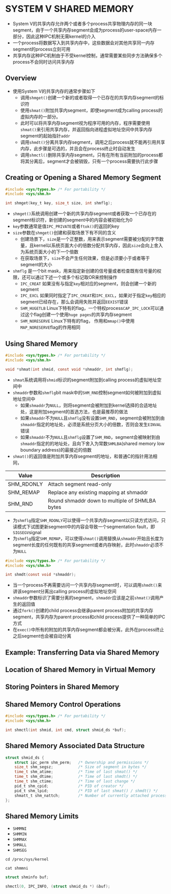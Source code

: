 # SYSTEM V SHARED MEMORY

- System V的共享内存允许两个或者多个process共享物理内存的同一块segment，由于一个共享内存segment会成为process的user-space内存一部分，因此这种IPC机制无需kernel的介入
- 一个process将数据写入到共享内存中，这些数据会对其他共享同一内存segment的process立刻可用
- 共享内存这种IPC机制由于不受kernel控制，通常需要某些同步方法确保多个process不会同时访问共享内存

## Overview

- 使用System V的共享内存的通常步骤如下
	- 调用`shmget()`创建一个新的或者取得一个已存在的共享内存segment的标识符
	- 使用`shmat()`附加共享内segment，即使segment成为calling process的虚拟内存的一部分。
	- 此时可以将共享内存segment视为程序可用的内存，程序需要使用`shmat()`来引用共享内存，并返回指向进程虚拟地址空间中共享内存segment的起始指针`addr`
	- 调用`shmdt()`分离共享内存segment，调用之后process就不能再引用共享内存，此步骤是可选的，并且会在process终止时自动发生
	- 调用`shmctl()`删除共享内存segment，只有在所有当前附加的process都将其分离后，segment才会被销毁，只有一个process需要执行此步骤

## Creating or Opening a Shared Memory Segment

```c
#include <sys/types.h> /* For portability */
#include <sys/shm.h>

int shmget(key_t key, size_t size, int shmflg);
```

- `shmget()`系统调用创建一个新的共享内存segment或者获取一个已存在的segment标识符，新创建的segment中的内容会被初始化为0
- `key`参数通常是值`IPC_PRIVATE`或者`ftok()`的返回的key
- `size`参数在`shmget()`创建和获取场景下有不同的含义
	- 创建场景下，`size`是一个正整数，用来表示segment需要被分配的字节数量，且kernel以系统页面大小的倍数分配共享内存，因此`size`会向上舍入为系统页面大小的下一个倍数
	- 在获取场景下，`size`不会产生任何效果，但是必须要小于或者等于segment的大小
- `shmflg` 是一个bit mask，用来指定新创建的信号量或者检查既有信号量的权限，还可以通过下述一个或多个标记取OR来控制操作
	- `IPC_CREAT` 如果没有与指定`key`相对应的segment，则会创建一个新的segment
	- `IPC_EXCL` 如果同时指定了`IPC_CREAT`和`IPC_EXCL`，如果对于指定`key`相应的segment已经存在，那么会调用失败并返回`EEXIST`错误
	- `SHM_HUGETLB` Linux下特有的flag，一个特权process`CAP_IPC_LOCK`可以通过这个flag创建一个使用`huge pages`的共享内存segment
	- `SHM_NORESERVE` Linux下特有的flag， 作用和`mmap()`中使用`MAP_NORESERVE`flag的作用相同

## Using Shared Memory

```c
#include <sys/types.h> /* For portability */
#include <sys/shm.h>

void *shmat(int shmid, const void *shmaddr, int shmflg);
```

- `shmat`系统调用将`shmid`标识的segment附加到calling process的虚拟地址空间中
- `shmaddr`参数和`shmflg`bit mask中的`SHM_RND`控制segment如何被附加到虚拟地址空间中
	- 如果`shmaddr`为`NULL`，则将segment会被附加到kernel选择的合适地址处，这是附加segment的首选方法，也是最推荐的做法
	- 如果`shmaddr`不为`NULL`且`shmflg`没有设置`SHM_RND`，segment会被附加到由`shmaddr`指定的地址处，必须是系统分页大小的倍数，否则会发生`EINVAL`错误
	- 如果`shmaddr`不为`NULL`且`shmflg`设置了`SHM_RND`，segment会被映射到由`shmaddr`指定的的地址处，且向下舍入为常数`SHMLBA`(shared memory low boundary
	  address)的最接近的倍数
- `shmat()`的返回值是附加共享内存segment的地址，和普通C的指针用法相同，

| Value      | Description                                    |
|------------|------------------------------------------------|
| SHM_RDONLY | Attach segment read-only                       |
| SHM_REMAP  | Replace any existing mapping at shmaddr        |
| SHM_RND    | Round shmaddr down to multiple of SHMLBA bytes |

- 为`shmflg`指定`SHM_RDONLY`可以使得一个共享内存segment以只读方式访问，只读模式下试图更新segment中的内容会导致一个segmentation fault，即`SIGSEGV`signal
- 为`shmflg`指定`SHM_REMAP`，可以使得`shmat()`调用替换从`shmaddr`开始且长度为segment长度的任何既有的共享segment或者内存映射，此时`shmaddr`必须不为`NULL`

```c
#include <sys/types.h> /* For portability */
#include <sys/shm.h>

int shmdt(const void *shmaddr);
```

- 当一个process不再需要访问一个共享内存segment时，可以调用`shmdt()`来讲该segment分离出calling process的虚拟地址空间
- `shmaddr`参数标识了需要分离的segment，`shmaddr`应该是之前`shmat()`调用产生的返回值
- 通过`fork()`创建的child process会继承parent process附加的共享内存segment，共享内存为parent process和child process提供了一种简单的IPC方式
- 在`exec()`中所有的附加的共享内存segment都会被分离，此外在process终止之后segment也会被自动分离

## Example: Transferring Data via Shared Memory

## Location of Shared Memory in Virtual Memory

## Storing Pointers in Shared Memory

## Shared Memory Control Operations

```c
#include <sys/types.h> /* For portability */
#include <sys/shm.h>

int shmctl(int shmid, int cmd, struct shmid_ds *buf);
```

## Shared Memory Associated Data Structure

```c
struct shmid_ds {
    struct ipc_perm shm_perm; 	/* Ownership and permissions */
    size_t shm_segsz; 			/* Size of segment in bytes */
    time_t shm_atime; 			/* Time of last shmat() */
    time_t shm_dtime; 			/* Time of last shmdt() */
    time_t shm_ctime; 			/* Time of last change */
    pid_t shm_cpid; 			/* PID of creator */
    pid_t shm_lpid; 			/* PID of last shmat() / shmdt() */
    shmatt_t shm_nattch; 		/* Number of currently attached processes */
};
```

## Shared Memory Limits

- `SHMMNI`
- `SHMMIN`
- `SHMMAX`
- `SHMALL`
- `SHMSEG`

```shell
cd /proc/sys/kernel

cat shmmni
```

```c
struct shminfo buf;

shmctl(0, IPC_INFO, (struct shmid_ds *) &buf);
```